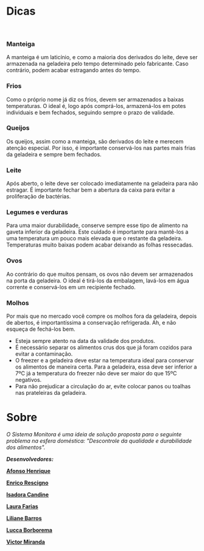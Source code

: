 # Dicas
<p>&nbsp;</p>
<h3>Manteiga</h3>
<p>A manteiga &eacute; um latic&iacute;nio, e como a maioria dos derivados do leite, deve ser armazenada na geladeira pelo tempo determinado pelo fabricante. Caso contr&aacute;rio, podem acabar estragando antes do tempo.</p>
<h3>Frios</h3>
<p>Como o pr&oacute;prio nome j&aacute; diz os frios, devem ser armazenados a baixas temperaturas. O ideal &eacute;, logo ap&oacute;s compr&aacute;-los, armazen&aacute;-los em potes individuais e bem fechados, seguindo sempre o prazo de validade.</p>
<h3>Queijos</h3>
<p>Os queijos, assim como a manteiga, s&atilde;o derivados do leite e merecem aten&ccedil;&atilde;o especial. Por isso, &eacute; importante conserv&aacute;-los nas partes mais frias da geladeira e sempre bem fechados.</p>
<h3>Leite</h3>
<p>Ap&oacute;s aberto, o leite deve ser colocado imediatamente na geladeira para n&atilde;o estragar. &Eacute; importante fechar bem a abertura da caixa para evitar a prolifera&ccedil;&atilde;o de bact&eacute;rias.</p>
<h3>Legumes e verduras</h3>
<p>Para uma maior durabilidade, conserve sempre esse tipo de alimento na gaveta inferior da geladeira. Este cuidado &eacute; importante para mant&ecirc;-los a uma temperatura um pouco mais elevada que o restante da geladeira. Temperaturas muito baixas podem acabar deixando as folhas ressecadas.</p>
<h3>Ovos</h3>
<p>Ao contr&aacute;rio do que muitos pensam, os ovos n&atilde;o devem ser armazenados na porta da geladeira. O ideal &eacute; tir&aacute;-los da embalagem, lav&aacute;-los em &aacute;gua corrente e conserv&aacute;-los em um recipiente fechado.</p>
<h3>Molhos</h3>
<p>Por mais que no mercado voc&ecirc; compre os molhos fora da geladeira, depois de abertos, &eacute; important&iacute;ssima a conserva&ccedil;&atilde;o refrigerada. Ah, e n&atilde;o esque&ccedil;a de fech&aacute;-los bem.</p>
<ul>
<li>Esteja sempre atento na data da validade dos produtos.&nbsp;</li>
<li>&Eacute; necess&aacute;rio separar os alimentos crus dos que j&aacute; foram cozidos para evitar a contamina&ccedil;&atilde;o.&nbsp;</li>
<li>O freezer e a geladeira deve estar na temperatura ideal para conservar os alimentos de maneira certa. Para a geladeira, essa deve ser inferior a 7&ordm;C j&aacute; a temperatura do freezer n&atilde;o deve ser maior do que 15&ordm;C negativos.</li>
<li>Para n&atilde;o prejudicar a circula&ccedil;&atilde;o do ar, evite colocar panos ou toalhas nas prateleiras da geladeira.</li>
</ul>

# Sobre

<p><em>O Sistema Monitora &eacute; uma ideia de solu&ccedil;&atilde;o proposta para o seguinte problema na esfera dom&eacute;stica: "Descontrole da qualidade e durabilidade dos alimentos".</em></p>
<p><em><strong>Desenvolvedores:</strong></em></p>
<p><span style="text-decoration: underline;"><strong>Afonso Henrique</strong></span></p>
<p><span style="text-decoration: underline;"><strong>Enrico Rescigno</strong></span></p>
<p><span style="text-decoration: underline;"><strong>Isadora Candine</strong></span></p>
<p><span style="text-decoration: underline;"><strong>Laura Farias</strong></span></p>
<p><span style="text-decoration: underline;"><strong>Liliane Barros</strong></span></p>
<p><span style="text-decoration: underline;"><strong>Lucca Borborema</strong></span></p>
<p><span style="text-decoration: underline;"><strong>Victor Miranda</strong></span></p>
<p>&nbsp;</p>
